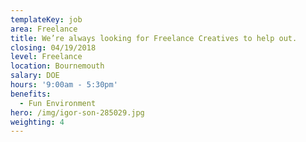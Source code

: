 ```yaml
---
templateKey: job
area: Freelance
title: We’re always looking for Freelance Creatives to help out.
closing: 04/19/2018
level: Freelance
location: Bournemouth
salary: DOE
hours: '9:00am - 5:30pm'
benefits:
  - Fun Environment
hero: /img/igor-son-285029.jpg
weighting: 4
---
```

